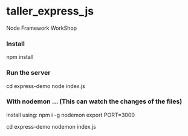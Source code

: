 # taller_express_js

Node Framework WorkShop

### Install 
npm install 

### Run the server
cd express-demo
node index.js 

### With nodemon ... (This can watch the changes of the files)

install using:
npm i -g nodemon 
export PORT=3000


cd express-demo 
nodemon index.js 
 
